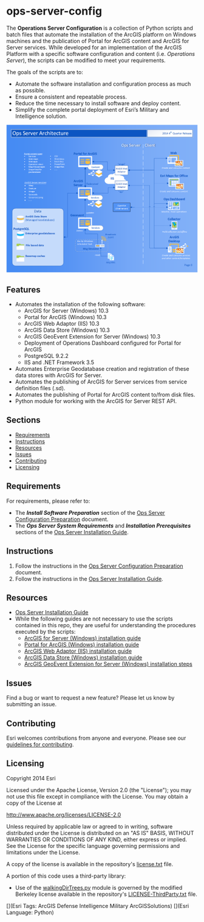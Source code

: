 # ops-server-config

The **Operations Server Configuration** is a collection of Python scripts and batch files that automate the installation of 
the ArcGIS platform on Windows machines and the publication of Portal for ArcGIS content and ArcGIS for Server services. 
While developed for an implementation of the ArcGIS Platform with a specific software configuration and content (i.e. _Operations Server_), 
the scripts can be modified to meet your requirements.

The goals of the scripts are to:

* Automate the software installation and configuration process as much as possible.
* Ensure a consistent and repeatable process.
* Reduce the time necessary to install software and deploy content.
* Simplify the complete portal deployment of Esri’s Military and Intelligence solution.

![Image of Ops Server](ScreenShot.png "ops-server-config")

## Features

* Automates the installation of the following software:
  * ArcGIS for Server (Windows) 10.3
  * Portal for ArcGIS (Windows) 10.3
  * ArcGIS Web Adaptor (IIS) 10.3
  * ArcGIS Data Store (Windows) 10.3 
  * ArcGIS GeoEvent Extension for Server (Windows) 10.3
  * Deployment of Operations Dashboard configured for Portal for ArcGIS
  * PostgreSQL 9.2.2
  * IIS and .NET Framework 3.5
* Automates Enterprise Geodatabase creation and registration of these data stores with ArcGIS for Server.
* Automates the publishing of ArcGIS for Server services from service definition files (.sd).
* Automates the publishing of Portal for ArcGIS content to/from disk files.
* Python module for working with the ArcGIS for Server REST API.

## Sections

* [Requirements](#requirements)
* [Instructions](#instructions)
* [Resources](#resources)
* [Issues](#issues)
* [Contributing](#contributing)
* [Licensing](#licensing)

## Requirements

For requirements, please refer to:
* The **_Install Software Preparation_** section of the [Ops Server Configuration Preparation](./Docs/Ops%20Server%20Config%20Preparation.pdf) document.
* The **_Ops Server System Requirements_** and **_Installation Prerequisites_** sections of the [Ops Server Installation Guide](./Docs/Ops%20Server%20Installation%20Guide.pdf).

## Instructions

1. Follow the instructions in the [Ops Server Configuration Preparation](./Docs/Ops%20Server%20Config%20Preparation.pdf) document.
2. Follow the instructions in the [Ops Server Installation Guide](./Docs/Ops%20Server%20Installation%20Guide.pdf).

## Resources

* [Ops Server Installation Guide](./Docs/Ops%20Server%20Installation%20Guide.pdf)
* While the following guides are not necessary to use the scripts contained in this repo, they are useful for understanding the procedures executed by the scripts:
  * [ArcGIS for Server (Windows) installation guide](http://server.arcgis.com/en/server/latest/install/windows/welcome-to-the-arcgis-for-server-install-guide.htm)
  * [Portal for ArcGIS (Windows) installation guide](http://server.arcgis.com/en/portal/latest/install/windows/welcome-to-the-portal-for-arcgis-installation-guide.htm)
  * [ArcGIS Web Adaptor (IIS) installation guide](http://server.arcgis.com/en/web-adaptor/latest/install/iis/welcome-to-the-arcgis-web-adaptor-installation-guide.htm)
  * [ArcGIS Data Store (Windows) installation guide](http://server.arcgis.com/en/data-store/latest/install/windows/welcome-to-arcgis-data-store-installation-guide.htm)
  * [ArcGIS GeoEvent Extension for Server (Windows) installation steps](http://server.arcgis.com/en/geoevent-extension/latest/install/windows/installation-steps.htm)

## Issues

Find a bug or want to request a new feature?  Please let us know by submitting an issue.

## Contributing

Esri welcomes contributions from anyone and everyone. Please see our [guidelines for contributing](https://github.com/esri/contributing).

## Licensing
Copyright 2014 Esri

Licensed under the Apache License, Version 2.0 (the "License");
you may not use this file except in compliance with the License.
You may obtain a copy of the License at

   http://www.apache.org/licenses/LICENSE-2.0

Unless required by applicable law or agreed to in writing, software
distributed under the License is distributed on an "AS IS" BASIS,
WITHOUT WARRANTIES OR CONDITIONS OF ANY KIND, either express or implied.
See the License for the specific language governing permissions and
limitations under the License.

A copy of the license is available in the repository's [license.txt](./license.txt) file.

A portion of this code uses a third-party library:

* Use of the [walkingDirTrees.py](./SupportFiles/walkingDirTrees.py) module is governed by the modified Berkeley license available in the repository's [LICENSE-ThirdParty.txt](https://github.com/ArcGIS/ops-server-config/blob/master/LICENSE-ThirdParty.txt) file.

[](Esri Tags: ArcGIS Defense Intelligence Military ArcGISSolutions)
[](Esri Language: Python)
